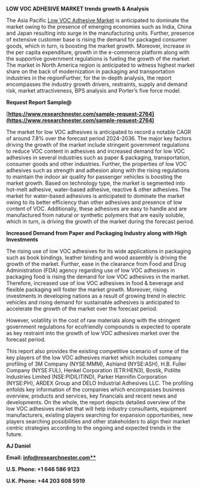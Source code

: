﻿**LOW VOC ADHESIVE MARKET trends growth & Analysis**

The Asia Pacific [Low VOC Adhesive Market](https://www.researchnester.com/reports/low-voc-adhesives-market/2764) is anticipated to dominate the market owing to the presence of emerging economies such as India, China and Japan resulting into surge in the manufacturing units. Further, presence of extensive customer base is rising the demand for packaged consumer goods, which in turn, is boosting the market growth. Moreover, increase in the per capita expenditure, growth in the e-commerce platform along with the supportive government regulations is fueling the growth of the market. The market in North America region is anticipated to witness highest market share on the back of modernization in packaging and transportation industries in the regionFurther, for the in-depth analysis, the report encompasses the industry growth drivers, restraints, supply and demand risk, market attractiveness, BPS analysis and Porter’s five force model.

**Request Report Sample@** 

[**https://www.researchnester.com/sample-request-2764](https://www.researchnester.com/sample-request-2764)**  

The market for low VOC adhesives is anticipated to record a notable CAGR of around 7.8% over the forecast period 2024-2036. The major key factors driving the growth of the market include stringent government regulations to reduce VOC content in adhesives and increased demand for low VOC adhesives in several industries such as paper & packaging, transportation, consumer goods and other industries. Further, the properties of low VOC adhesives such as strength and adhesion along with the rising regulations to maintain the indoor air quality for passenger vehicles is boosting the market growth. Based on technology type, the market is segmented into hot-melt adhesive, water-based adhesive, reactive & other adhesives.  The market for water-based adhesives is anticipated to dominate the market owing to its better efficiency than other adhesives and presence of low content of VOC. Additionally, these adhesives are easy to handle and are manufactured from natural or synthetic polymers that are easily soluble, which in turn, is driving the growth of the market during the forecast period.

**Increased Demand from Paper and Packaging Industry along with High Investments**

The rising use of low VOC adhesives for its wide applications in packaging such as book bindings, leather binding and wood assembly is driving the growth of the market. Further, ease in the clearance from Food and Drug Administration (FDA) agency regarding use of low VOC adhesives in packaging food is rising the demand for low VOC adhesives in the market. Therefore, increased use of low VOC adhesives in food & beverage and flexible packaging will foster the market growth. Moreover, rising investments in developing nations as a result of growing trend in electric vehicles and rising demand for sustainable adhesives is anticipated to accelerate the growth of the market over the forecast period.  

However, volatility in the cost of raw materials along with the stringent government regulations for ecofriendly compounds is expected to operate as key restraint into the growth of low VOC adhesives market over the forecast period.

This report also provides the existing competitive scenario of some of the key players of the low VOC adhesives market which includes company profiling of 3M Company (NYSE:MMM), Ashland (NYSE:ASH), H.B. Fuller Company (NYSE:FUL), Henkel Corporation (ETR:HEN3), Bostik, Pidilite Industries Limited (NSE:PIDILITIND), Parker Hannifin Corporation (NYSE:PH), ARDEX Group and DELO Industrial Adhesives LLC. The profiling enfolds key information of the companies which encompasses business overview, products and services, key financials and recent news and developments. On the whole, the report depicts detailed overview of the low VOC adhesives market that will help industry consultants, equipment manufacturers, existing players searching for expansion opportunities, new players searching possibilities and other stakeholders to align their market centric strategies according to the ongoing and expected trends in the future.   

**AJ Daniel**

**Email: [info@researchnester.com**](mailto:info@researchnester.com)**

**U.S. Phone: +1 646 586 9123** 

**U.K. Phone: +44 203 608 5919**


